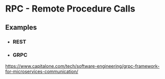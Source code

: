 # RPC - Remote Procedure Calls

## Examples
- ### REST
- ### GRPC
https://www.capitalone.com/tech/software-engineering/grpc-framework-for-microservices-communication/

